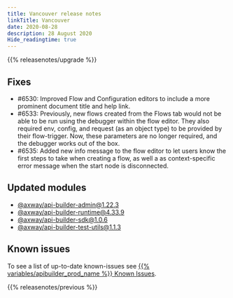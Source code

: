 ```yaml
---
title: Vancouver release notes
linkTitle: Vancouver
date: 2020-08-28
description: 28 August 2020
Hide_readingtime: true
---
```


{{% releasenotes/upgrade %}}
## Fixes

* #6530: Improved Flow and Configuration editors to include a more prominent document title and help link.
* #6533: Previously, new flows created from the Flows tab would not be able to be run using the debugger within the flow editor. They also required env, config, and request (as an object type) to be provided by their flow-trigger. Now, these parameters are no longer required, and the debugger works out of the box.
* #6535: Added new info message to the flow editor to let users know the first steps to take when creating a flow, as well a as context-specific error message when the start node is disconnected.

## Updated modules

* [@axway/api-builder-admin@1.22.3](https://www.npmjs.com/package/@axway/api-builder-admin/v/1.22.3)
* [@axway/api-builder-runtime@4.33.9](https://www.npmjs.com/package/@axway/api-builder-runtime/v/4.33.9)
* [@axway/api-builder-sdk@1.0.6](https://www.npmjs.com/package/@axway/api-builder-sdk/v/1.0.6)
* [@axway/api-builder-test-utils@1.1.3](https://www.npmjs.com/package/@axway/api-builder-test-utils/v/1.1.3)

## Known issues

To see a list of up-to-date known-issues see [{{% variables/apibuilder_prod_name %}} Known Issues](/docs/known_issues/).

{{% releasenotes/previous %}}
